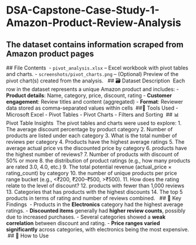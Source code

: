 # DSA-Capstone-Case-Study-1-Amazon-Product-Review-Analysis
## The dataset contains information scraped from Amazon product pages 

‎## File Contents
‎
‎- `pivot_analysis.xlsx` – Excel workbook with pivot tables and charts.
‎- `screenshots/pivot_charts.png` – (Optional) Preview of the pivot chart(s) created from the analysis.
‎
‎
‎## 🗃️ Dataset Description
‎
‎Each row in the dataset represents a unique Amazon product and includes:
‎- **Product details**: Name, category, price, discount, rating
‎- **Customer engagement**: Review titles and content (aggregated)
‎- **Format**: Reviewer data stored as comma-separated values within cells
‎
##🔧 Tools Used
‎- Microsoft Excel
‎- Pivot Tables
‎- Pivot Charts
‎- Filters and Sorting
‎
‎## 📊 Pivot Table Insights
‎
‎The pivot tables and charts were used to explore:
‎1. The average discount percentage by product category
‎2. Number of products are listed under each category
‎3. What is the total number of reviews per category
‎4. Products have the highest average ratings
‎5. The average actual price vs the discounted price by category
‎6. products have the highest number of reviews?
‎7. Number of products with discount of 50% or more
‎8. the distribution of product ratings (e.g., how many products are rated 3.0,
‎4.0, etc.)
‎9. The total potential revenue (actual_price × rating_count) by category
‎10. the number of unique products per price range bucket (e.g., <₹200,
‎₹200–₹500, >₹500).
‎11. How does the rating relate to the level of discount?
‎12. products with fewer than 1,000 reviews
‎13. Categories that has products with the highest discounts
‎14. The top 5 products in terms of rating and number of reviews combined.
‎
‎
‎## 🧠 Key Findings
‎
‎- Products in the **Electronics** category had the highest average ratings.
‎- **Discounted items** generally had **higher review counts**, possibly due to increased purchases.
‎- Several categories showed a **weak correlation** between discount and rating.
‎- **Price ranges varied significantly** across categories, with electronics being the most expensive.
‎
‎
‎## 📌 How to Use
‎
‎
